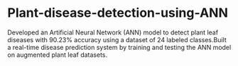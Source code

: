 # Plant-disease-detection-using-ANN
Developed an Artificial Neural Network (ANN) model to detect plant leaf diseases with 90.23% accuracy using a dataset of 24 labeled classes.Built a real-time disease prediction system by training and testing the ANN model on augmented plant leaf datasets.
